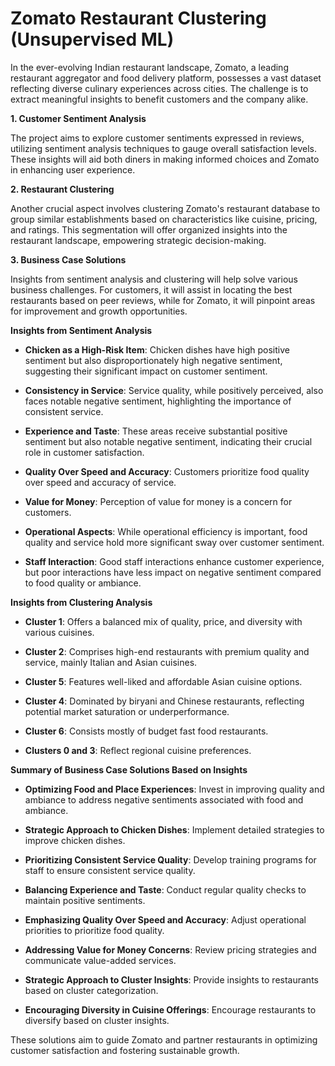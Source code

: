 # **Zomato Restaurant Clustering (Unsupervised ML)**

In the ever-evolving Indian restaurant landscape, Zomato, a leading restaurant aggregator and food delivery platform, possesses a vast dataset reflecting diverse culinary experiences across cities. The challenge is to extract meaningful insights to benefit customers and the company alike.

**1. Customer Sentiment Analysis**

The project aims to explore customer sentiments expressed in reviews, utilizing sentiment analysis techniques to gauge overall satisfaction levels. These insights will aid both diners in making informed choices and Zomato in enhancing user experience.

**2. Restaurant Clustering**

Another crucial aspect involves clustering Zomato's restaurant database to group similar establishments based on characteristics like cuisine, pricing, and ratings. This segmentation will offer organized insights into the restaurant landscape, empowering strategic decision-making.

**3. Business Case Solutions**

Insights from sentiment analysis and clustering will help solve various business challenges. For customers, it will assist in locating the best restaurants based on peer reviews, while for Zomato, it will pinpoint areas for improvement and growth opportunities.

**Insights from Sentiment Analysis**

- **Chicken as a High-Risk Item**: Chicken dishes have high positive sentiment but also disproportionately high negative sentiment, suggesting their significant impact on customer sentiment.

- **Consistency in Service**: Service quality, while positively perceived, also faces notable negative sentiment, highlighting the importance of consistent service.

- **Experience and Taste**: These areas receive substantial positive sentiment but also notable negative sentiment, indicating their crucial role in customer satisfaction.

- **Quality Over Speed and Accuracy**: Customers prioritize food quality over speed and accuracy of service.

- **Value for Money**: Perception of value for money is a concern for customers.

- **Operational Aspects**: While operational efficiency is important, food quality and service hold more significant sway over customer sentiment.

- **Staff Interaction**: Good staff interactions enhance customer experience, but poor interactions have less impact on negative sentiment compared to food quality or ambiance.

**Insights from Clustering Analysis**

- **Cluster 1**: Offers a balanced mix of quality, price, and diversity with various cuisines.

- **Cluster 2**: Comprises high-end restaurants with premium quality and service, mainly Italian and Asian cuisines.

- **Cluster 5**: Features well-liked and affordable Asian cuisine options.

- **Cluster 4**: Dominated by biryani and Chinese restaurants, reflecting potential market saturation or underperformance.

- **Cluster 6**: Consists mostly of budget fast food restaurants.

- **Clusters 0 and 3**: Reflect regional cuisine preferences.

**Summary of Business Case Solutions Based on Insights**

- **Optimizing Food and Place Experiences**: Invest in improving quality and ambiance to address negative sentiments associated with food and ambiance.

- **Strategic Approach to Chicken Dishes**: Implement detailed strategies to improve chicken dishes.

- **Prioritizing Consistent Service Quality**: Develop training programs for staff to ensure consistent service quality.

- **Balancing Experience and Taste**: Conduct regular quality checks to maintain positive sentiments.

- **Emphasizing Quality Over Speed and Accuracy**: Adjust operational priorities to prioritize food quality.

- **Addressing Value for Money Concerns**: Review pricing strategies and communicate value-added services.

- **Strategic Approach to Cluster Insights**: Provide insights to restaurants based on cluster categorization.

- **Encouraging Diversity in Cuisine Offerings**: Encourage restaurants to diversify based on cluster insights.

These solutions aim to guide Zomato and partner restaurants in optimizing customer satisfaction and fostering sustainable growth.
